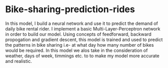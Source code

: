 # Bike-sharing-prediction-rides
<p>In this model, I build a neural network and use it to predict the demand of daily bike rental rider. 
I implement a basic Multi-Layer-Perceptron network in order to build our model. 
Using concepts of feedforward, backward propogation and gradient descent, this model is trained and used to predict the patterns 
in bike sharing i.e- at what day how many number of bikes would be required. In this model we alos take in the consideration of weather, days of week,
timmings etc. to to make my model more accurate and realistic.</p>
